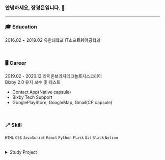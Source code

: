 
### 안녕하세요, 장경은입니다. 👋
---

### 🎓 Education

2016.02 ~ 2019.02 유한대학교 IT소프트웨어공학과

<br/>

### 🖥 Career

2019.02 - 2020.12 라이온브리지테크놀로지스코리아 \
Bixby 2.0 유지 보수 및 테스트 
- Contact App(Native capsule)
- Bixby Tech Support
- GooglePlayStore, GoogleMap, Gmail(CP capsule)

<br/>

### 🪄 Skill 
`HTML` `CSS` `JavaScript` `React` `Python` `Flask` `Git` `Slack` `Notion`

<br/>

<details markdown="1">
<summary>Study Project</summary>
<br />

Algorithm `Python` \
https://github.com/kyungeun-j/algorithm 
<br>

FrontMentor `HTML` `CSS` `JavaScript` \
https://github.com/kyungeun-j/frontend-mentor-challenges 
<br>

Todo `React` \
https://github.com/kyungeun-j/todo_list
<br>

Pika  `Python` `Flask` `JavaScript`\
https://github.com/kyungeun-j/zzang_pika

</details>
